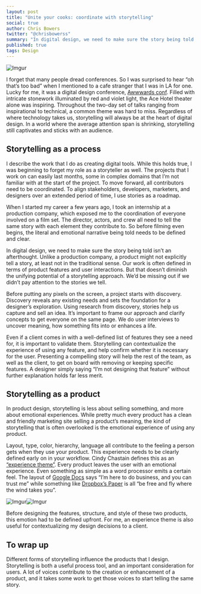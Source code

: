 ```yaml
---
layout: post
title: "Unite your cooks: coordinate with storytelling"
social: true
author: Chris Bowers
twitter: "@chrisbowerss"
summary: "In digital design, we need to make sure the story being told isn’t an afterthought."
published: true
tags: Design
---
```


![Imgur](https://i.imgur.com/Qmo74RD.jpg)

I forget that many people dread conferences. So I was surprised to hear “oh that’s too bad” when I mentioned to a cafe stranger that I was in LA for one. Lucky for me, it was a digital design conference, [Awwwards conf](https://conference.awwwards.com/). Filled with intricate stonework illuminated by red and violet light, the Ace Hotel theater alone was inspiring. Throughout the two-day set of talks ranging from inspirational to technical, a common theme was hard to miss. Regardless of where technology takes us, storytelling will always be at the heart of digital design. In a world where the average attention span is shrinking, storytelling still captivates and sticks with an audience. 

## Storytelling as a process

I describe the work that I do as creating digital tools. While this holds true, I was beginning to forget my role as a storyteller as well. The projects that I work on can easily last months, some in complex domains that I’m not familiar with at the start of the project. To move forward, all contributors need to be coordinated. To align stakeholders, developers, marketers, and designers over an extended period of time, I use stories as a roadmap.

When I started my career a few years ago, I took an internship at a production company, which exposed me to the coordination of everyone involved on a film set. The director, actors, and crew all need to tell the same story with each element they contribute to. So before filming even begins, the literal and emotional narrative being told needs to be defined and clear. 

In digital design, we need to make sure the story being told isn’t an afterthought. Unlike a production company, a product might not explicitly tell a story, at least not in the traditional sense. Our work is often defined in terms of product features and user interactions. But that doesn’t diminish the unifying potential of a storytelling approach. We’d be missing out if we didn’t pay attention to the stories we tell.

Before putting any pixels on the screen, a project starts with discovery. Discovery reveals any existing needs and sets the foundation for a designer’s exploration. Using research from discovery, stories help us capture and sell an idea. It’s important to frame our approach and clarify concepts to get everyone on the same page. We do user interviews to uncover meaning, how something fits into or enhances a life. 

Even if a client comes in with a well-defined list of features they see a need for, it is important to validate them. Storytelling can contextualize the experience of using any feature, and help confirm whether it is necessary for the user. Presenting a compelling story will help the rest of the team, as well as the client, to get on board with removing or keeping specific features. A designer simply saying “I’m not designing that feature” without further explanation holds far less merit. 

## Storytelling as a product

In product design, storytelling is less about selling something, and more about emotional experiences. While pretty much every product has a clean and friendly marketing site selling a product’s meaning, the kind of storytelling that is often overlooked is the emotional experience of using any product. 

Layout, type, color, hierarchy, language all contribute to the feeling a person gets when they use your product. This experience needs to be clearly defined early on in your workflow. Cindy Chastain defines this as an [“experience theme”](http://boxesandarrows.com/experience-themes/). Every product leaves the user with an emotional experience. Even something as simple as a word processor emits a certain feel. The layout of [Google Docs](https://docs.google.com) says “I’m here to do business, and you can trust me” while something like [Dropbox’s Paper](https://paper.dropbox.com/) is all “be free and fly where the wind takes you”. 

![Imgur](https://i.imgur.com/0UKkA23.jpg)![Imgur](https://i.imgur.com/1EqTE9J.jpg)

Before designing the features, structure, and style of these two products, this emotion had to be defined upfront. For me, an experience theme is also useful for contextualizing my design decisions to a client. 
	
## To wrap up

Different forms of storytelling influence the products that I design. Storytelling is both a useful process tool, and an important consideration for users. A lot of voices contribute to the creation or enhancement of a product, and it takes some work to get those voices to start telling the same story. 
